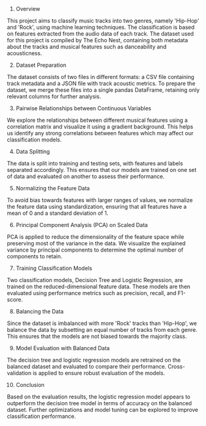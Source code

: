 1. Overview

This project aims to classify music tracks into two genres, namely 'Hip-Hop' and 'Rock', using machine learning techniques. The classification is based on features extracted from the audio data of each track. The dataset used for this project is compiled by The Echo Nest, containing both metadata about the tracks and musical features such as danceability and acousticness.

2. Dataset Preparation

The dataset consists of two files in different formats: a CSV file containing track metadata and a JSON file with track acoustic metrics. To prepare the dataset, we merge these files into a single pandas DataFrame, retaining only relevant columns for further analysis.

3. Pairwise Relationships between Continuous Variables

We explore the relationships between different musical features using a correlation matrix and visualize it using a gradient background. This helps us identify any strong correlations between features which may affect our classification models.

4. Data Splitting

The data is split into training and testing sets, with features and labels separated accordingly. This ensures that our models are trained on one set of data and evaluated on another to assess their performance.

5. Normalizing the Feature Data

To avoid bias towards features with larger ranges of values, we normalize the feature data using standardization, ensuring that all features have a mean of 0 and a standard deviation of 1.

6. Principal Component Analysis (PCA) on Scaled Data

PCA is applied to reduce the dimensionality of the feature space while preserving most of the variance in the data. We visualize the explained variance by principal components to determine the optimal number of components to retain.

7. Training Classification Models

Two classification models, Decision Tree and Logistic Regression, are trained on the reduced-dimensional feature data. These models are then evaluated using performance metrics such as precision, recall, and F1-score.

8. Balancing the Data

Since the dataset is imbalanced with more 'Rock' tracks than 'Hip-Hop', we balance the data by subsetting an equal number of tracks from each genre. This ensures that the models are not biased towards the majority class.

9. Model Evaluation with Balanced Data
   
The decision tree and logistic regression models are retrained on the balanced dataset and evaluated to compare their performance. Cross-validation is applied to ensure robust evaluation of the models.

10. Conclusion

Based on the evaluation results, the logistic regression model appears to outperform the decision tree model in terms of accuracy on the balanced dataset. Further optimizations and model tuning can be explored to improve classification performance.
